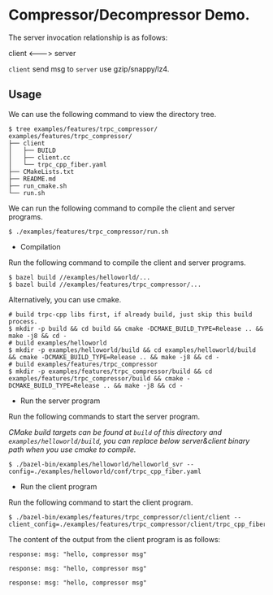 # Compressor/Decompressor Demo.

The server invocation relationship is as follows:

client <---> server

`client` send msg to `server` use gzip/snappy/lz4.

## Usage

We can use the following command to view the directory tree.
```shell
$ tree examples/features/trpc_compressor/
examples/features/trpc_compressor/
├── client
│   ├── BUILD
│   ├── client.cc
│   └── trpc_cpp_fiber.yaml
├── CMakeLists.txt
├── README.md
├── run_cmake.sh
└── run.sh
```

We can run the following command to compile the client and server programs.

```shell
$ ./examples/features/trpc_compressor/run.sh
```

* Compilation

Run the following command to compile the client and server programs.

```shell
$ bazel build //examples/helloworld/...
$ bazel build //examples/features/trpc_compressor/...
```

Alternatively, you can use cmake.
```shell
# build trpc-cpp libs first, if already build, just skip this build process.
$ mkdir -p build && cd build && cmake -DCMAKE_BUILD_TYPE=Release .. && make -j8 && cd -
# build examples/helloworld
$ mkdir -p examples/helloworld/build && cd examples/helloworld/build && cmake -DCMAKE_BUILD_TYPE=Release .. && make -j8 && cd -
# build examples/features/trpc_compressor
$ mkdir -p examples/features/trpc_compressor/build && cd examples/features/trpc_compressor/build && cmake -DCMAKE_BUILD_TYPE=Release .. && make -j8 && cd -
```

* Run the server program

Run the following commands to start the server program.

*CMake build targets can be found at `build` of this directory and `examples/helloworld/build`, you can replace below server&client binary path when you use cmake to compile.*

```shell
$ ./bazel-bin/examples/helloworld/helloworld_svr --config=./examples/helloworld/conf/trpc_cpp_fiber.yaml
```

* Run the client program

Run the following command to start the client program.

```shell
$ ./bazel-bin/examples/features/trpc_compressor/client/client --client_config=./examples/features/trpc_compressor/client/trpc_cpp_fiber.yaml
```

The content of the output from the client program is as follows:
``` text
response: msg: "hello, compressor msg"

response: msg: "hello, compressor msg"

response: msg: "hello, compressor msg"

```